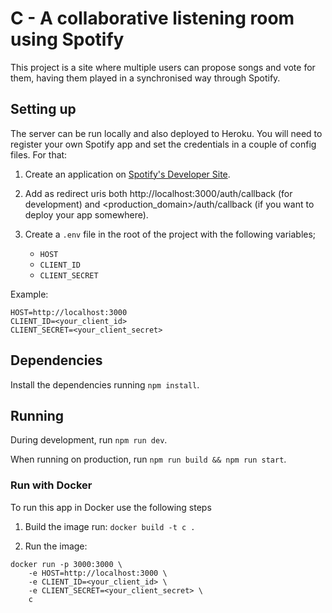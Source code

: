 # C - A collaborative listening room using Spotify

This project is a site where multiple users can propose songs and vote for them, having them played in a synchronised way through Spotify.

## Setting up

The server can be run locally and also deployed to Heroku. You will need to register your own Spotify app and set the credentials in a couple of config files. For that:

1. Create an application on [Spotify's Developer Site](https://developer.spotify.com/my-applications/).

2. Add as redirect uris both http://localhost:3000/auth/callback (for development) and <production_domain>/auth/callback (if you want to deploy your app somewhere).

3. Create a `.env` file in the root of the project with the following variables;

    - `HOST`
    - `CLIENT_ID`
    - `CLIENT_SECRET`

Example:
```
HOST=http://localhost:3000
CLIENT_ID=<your_client_id>
CLIENT_SECRET=<your_client_secret>
```



## Dependencies

Install the dependencies running `npm install`.

## Running

During development, run `npm run dev`.

When running on production, run `npm run build && npm run start`.


### Run with Docker

To run this app in Docker use the following steps

1. Build the image run:
`docker build -t c .`

2. Run the image:
```
docker run -p 3000:3000 \
    -e HOST=http://localhost:3000 \
    -e CLIENT_ID=<your_client_id> \
    -e CLIENT_SECRET=<your_client_secret> \
    c
```
